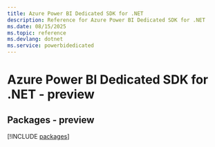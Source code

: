 ```yaml
---
title: Azure Power BI Dedicated SDK for .NET
description: Reference for Azure Power BI Dedicated SDK for .NET
ms.date: 08/15/2025
ms.topic: reference
ms.devlang: dotnet
ms.service: powerbidedicated
---
```

# Azure Power BI Dedicated SDK for .NET - preview
## Packages - preview
[!INCLUDE [packages](power-bi-dedicated-index.md)]